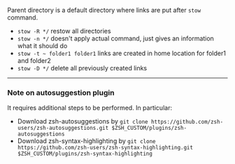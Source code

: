 Parent directory is a default directory where links are put after `stow` command. 

- `stow -R */` restow all directories
- `stow -n */` doesn't apply actual command, just gives an information what it should do
- `stow -t ~ folder1 folder1` links are created in home location for folder1 and folder2
- `stow -D */` delete all previously created links

***

### Note on autosuggestion plugin

It requires additional steps to be performed. In particular: 
- Download zsh-autosuggestions by `git clone https://github.com/zsh-users/zsh-autosuggestions.git $ZSH_CUSTOM/plugins/zsh-autosuggestions`
- Download zsh-syntax-highlighting by `git clone https://github.com/zsh-users/zsh-syntax-highlighting.git $ZSH_CUSTOM/plugins/zsh-syntax-highlighting`
